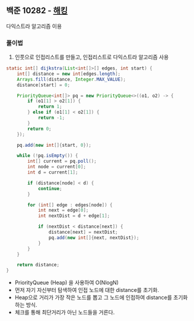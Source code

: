 ## 백준 10282 - [해킹](https://www.acmicpc.net/problem/10282)

다익스트라 알고리즘 이용

### 풀이법

1. 인풋으로 인접리스트를 만들고, 인접리스트로 다익스트라 알고리즘 사용

~~~JAVA
static int[] dijkstra(List<int[]>[] edges, int start) {
    int[] distance = new int[edges.length];
    Arrays.fill(distance, Integer.MAX_VALUE);
    distance[start] = 0;

    PriorityQueue<int[]> pq = new PriorityQueue<>((o1, o2) -> {
        if (o1[1] > o2[1]) {
            return 1;
        } else if (o1[1] < o2[1]) {
            return -1;
        }
        return 0;
    });

    pq.add(new int[]{start, 0});

    while (!pq.isEmpty()) {
        int[] current = pq.poll();
        int node = current[0];
        int d = current[1];

        if (distance[node] < d) {
            continue;
        }

        for (int[] edge : edges[node]) {
            int next = edge[0];
            int nextDist = d + edge[1];

            if (nextDist < distance[next]) {
                distance[next] = nextDist;
                pq.add(new int[]{next, nextDist});
            }
        }
    }

    return distance;
}
~~~

- PriorityQueue (Heap) 을 사용하여 O(NlogN)
- 먼저 자기 자신부터 탐색하여 인접 노드에 대한 distance를 초기화.
- Heap으로 거리가 가장 작은 노드를 뽑고 그 노드에 인접하여 distance를 초기화 하는 방식.
- 체크를 통해 최단거리가 아닌 노드들을 거른다.
